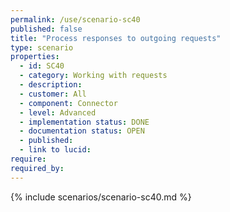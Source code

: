 ```yaml
---
permalink: /use/scenario-sc40
published: false
title: "Process responses to outgoing requests"
type: scenario
properties:
  - id: SC40
  - category: Working with requests
  - description:
  - customer: All
  - component: Connector
  - level: Advanced
  - implementation status: DONE
  - documentation status: OPEN
  - published:
  - link to lucid:
require:
required_by:
---
```


{% include scenarios/scenario-sc40.md %}
